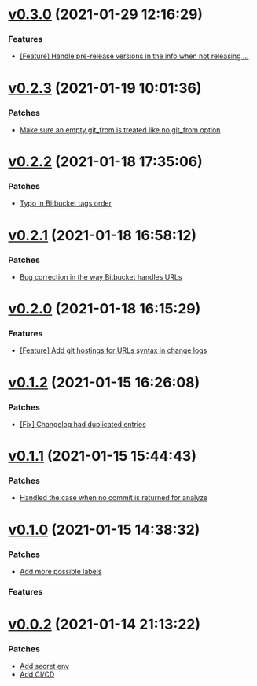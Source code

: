 # [v0.3.0](https://github.com/Muriel-Salvan/sem_ver_components/compare/v0.2.3...v0.3.0) (2021-01-29 12:16:29)

### Features

* [[Feature] Handle pre-release versions in the info when not releasing …](https://github.com/Muriel-Salvan/sem_ver_components/commit/6d4864e8e4543858b717af475f17a0415bdddca9)

# [v0.2.3](https://github.com/Muriel-Salvan/sem_ver_components/compare/v0.2.2...v0.2.3) (2021-01-19 10:01:36)

### Patches

* [Make sure an empty git_from is treated like no git_from option](https://github.com/Muriel-Salvan/sem_ver_components/commit/afaa9d1be3a7f25b93775881e0c7c6d13b7ce559)

# [v0.2.2](https://github.com/Muriel-Salvan/sem_ver_components/compare/v0.2.1...v0.2.2) (2021-01-18 17:35:06)

### Patches

* [Typo in Bitbucket tags order](https://github.com/Muriel-Salvan/sem_ver_components/commit/da705639ff191085d6d731daa3b58c0e020bb59a)

# [v0.2.1](https://github.com/Muriel-Salvan/sem_ver_components/compare/v0.2.0...v0.2.1) (2021-01-18 16:58:12)

### Patches

* [Bug correction in the way Bitbucket handles URLs](https://github.com/Muriel-Salvan/sem_ver_components/commit/8f75a98871cc4dc396cd1813c5d56a0d14d0ecc3)

# [v0.2.0](https://github.com/Muriel-Salvan/sem_ver_components/compare/v0.1.2...0.2.0) (2021-01-18 16:15:29)

### Features

* [[Feature] Add git hostings for URLs syntax in change logs](https://github.com/Muriel-Salvan/sem_ver_components/commit/2c8e0d3fc01ec2bf2fc72763d9f6ddb87cb10677)

# [v0.1.2](https://github.com/Muriel-Salvan/sem_ver_components/compare/v0.1.1...v0.1.2) (2021-01-15 16:26:08)

### Patches

* [[Fix] Changelog had duplicated entries](https://github.com/Muriel-Salvan/sem_ver_components/commit/25934e962725698f8f375f6a1455b814b6dbeca1)

# [v0.1.1](https://github.com/Muriel-Salvan/sem_ver_components/compare/v0.1.0...v0.1.1) (2021-01-15 15:44:43)

### Patches

* [Handled the case when no commit is returned for analyze](https://github.com/Muriel-Salvan/sem_ver_components/commit/de93d77209cd4f1d120beb45e6ccf0e83472d2d1)

# [v0.1.0](https://github.com/Muriel-Salvan/sem_ver_components/compare/v0.0.2...v0.1.0) (2021-01-15 14:38:32)

### Patches

* [Add more possible labels](https://github.com/Muriel-Salvan/sem_ver_components/commit/8f23119c5ef0ec1df5006cf59964a75d9654000e)

### Features

# [v0.0.2](https://github.com/Muriel-Salvan/sem_ver_components/compare/v0.0.1...v0.0.2) (2021-01-14 21:13:22)

### Patches

* [Add secret env](https://github.com/Muriel-Salvan/sem_ver_components/commit/946a34c8729217063cf73f625217325fb402afa8)
* [Add CI/CD](https://github.com/Muriel-Salvan/sem_ver_components/commit/59ba3e4ac58927203a9abf49827b968f654c4e3b)
